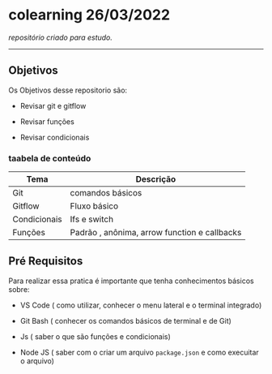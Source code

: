 # colearning 26/03/2022

_repositório criado para estudo._

___

## Objetivos

Os Objetivos desse repositorio são:

- Revisar git e gitflow

- Revisar funções

- Revisar condicionais

### taabela de conteúdo

| Tema | Descrição |
|------ | --------|
| Git | comandos básicos |
| Gitflow | Fluxo básico|
| Condicionais | Ifs e switch| 
| Funções | Padrão , anônima, arrow function e callbacks

## Pré Requisitos

Para realizar essa pratica é importante que tenha conhecimentos básicos sobre:

- VS Code ( como utilizar, conhecer o menu lateral e o terminal integrado)

- Git Bash ( conhecer os comandos básicos de terminal e de Git)

- Js ( saber o que são funções e condicionais)

- Node JS ( saber com o criar um arquivo `package.json` e como execuitar o arquivo)

